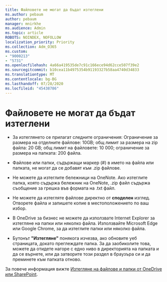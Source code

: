 ```yaml
---
title: Файловете не могат да бъдат изтеглени
ms.author: pebaum
author: pebaum
manager: mnirkhe
ms.audience: Admin
ms.topic: article
ROBOTS: NOINDEX, NOFOLLOW
localization_priority: Priority
ms.collection: Adm_O365
ms.custom:
- "9000213"
- "5731"
ms.openlocfilehash: 4a66a419535de7c91c166ece94d62cce507f39e2
ms.sourcegitcommit: b10cea11b4975354b91193327b58aa4740d34833
ms.translationtype: MT
ms.contentlocale: bg-BG
ms.lasthandoff: 07/28/2020
ms.locfileid: "45438786"
---
```

# <a name="unable-to-download-files"></a>Файловете не могат да бъдат изтеглени

- За изтеглянето се прилагат следните ограничения: Ограничение за размера на отделните файлове: 10GB; общ лимит за размера на zip файла: 20 GB; общ лимит на файловете: 10 000; ограничение за размера на папката: 200 файла.
- Файлове или папки, съдържащи маркер (#) в името на файла или папката, не могат да се добавят към .zip файлове.  
    
- Не можете да изтеглите бележници на OneNote. Ако изтеглите папка, която съдържа бележник на OneNote, .zip файл съдържа съобщение за грешка във формата на .txt файл.  
    
- Не можете да изтегляте файлове директно от **споделен** изглед. Отворете файла и запишете копие в местоположението по ваш избор.  
    
- В OneDrive за бизнес не можете да използвате Internet Explorer за изтегляне на папки или няколко файла. Използвайте Microsoft Edge или Google Chrome, за да изтеглите папки или няколко файла.  
    
- Бутонът **"Изтегляне"** понякога изчезва, ако обновите уеб страницата, докато преглеждате папка. За да заобиколите това, можете да отидете нагоре с едно ниво в директорията на папката и да се върнете, или да затворите този раздел в браузъра си и да преминете към папката отново.  
    
За повече информация вижте [Изтегляне на файлове и папки от OneDrive или SharePoint](https://support.office.com/article/download-files-and-folders-from-onedrive-or-sharepoint-5c7397b7-19c7-4893-84fe-d02e8fa5df05).